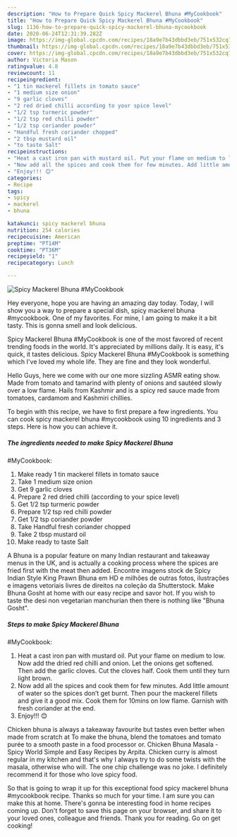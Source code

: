 ```yaml
---
description: "How to Prepare Quick Spicy Mackerel Bhuna #MyCookbook"
title: "How to Prepare Quick Spicy Mackerel Bhuna #MyCookbook"
slug: 1136-how-to-prepare-quick-spicy-mackerel-bhuna-mycookbook
date: 2020-06-24T12:31:39.282Z
image: https://img-global.cpcdn.com/recipes/18a9e7b43dbbd3eb/751x532cq70/spicy-mackerel-bhuna-mycookbook-recipe-main-photo.jpg
thumbnail: https://img-global.cpcdn.com/recipes/18a9e7b43dbbd3eb/751x532cq70/spicy-mackerel-bhuna-mycookbook-recipe-main-photo.jpg
cover: https://img-global.cpcdn.com/recipes/18a9e7b43dbbd3eb/751x532cq70/spicy-mackerel-bhuna-mycookbook-recipe-main-photo.jpg
author: Victoria Mason
ratingvalue: 4.8
reviewcount: 11
recipeingredient:
- "1 tin mackerel fillets in tomato sauce"
- "1 medium size onion"
- "9 garlic cloves"
- "2 red dried chilli according to your spice level"
- "1/2 tsp turmeric powder"
- "1/2 tsp red chilli powder"
- "1/2 tsp coriander powder"
- "Handful fresh coriander chopped"
- "2 tbsp mustard oil"
- "to taste Salt"
recipeinstructions:
- "Heat a cast iron pan with mustard oil. Put your flame on medium to low. Now add the dried red chilli and onion. Let the onions get softened. Then add the garlic cloves. Cut the cloves half. Cook them until they turn light brown."
- "Now add all the spices and cook them for few minutes. Add little amount of water so the spices don’t get burnt. Then pour the mackerel fillets and give it a good mix. Cook them for 10mins on low flame. Garnish with fresh coriander at the end."
- "Enjoy!!! 😊"
categories:
- Recipe
tags:
- spicy
- mackerel
- bhuna

katakunci: spicy mackerel bhuna 
nutrition: 254 calories
recipecuisine: American
preptime: "PT14M"
cooktime: "PT36M"
recipeyield: "1"
recipecategory: Lunch

---
```



![Spicy Mackerel Bhuna
#MyCookbook](https://img-global.cpcdn.com/recipes/18a9e7b43dbbd3eb/751x532cq70/spicy-mackerel-bhuna-mycookbook-recipe-main-photo.jpg)

Hey everyone, hope you are having an amazing day today. Today, I will show you a way to prepare a special dish, spicy mackerel bhuna
#mycookbook. One of my favorites. For mine, I am going to make it a bit tasty. This is gonna smell and look delicious.

Spicy Mackerel Bhuna
#MyCookbook is one of the most favored of recent trending foods in the world. It's appreciated by millions daily. It is easy, it's quick, it tastes delicious. Spicy Mackerel Bhuna
#MyCookbook is something which I've loved my whole life. They are fine and they look wonderful.

Hello Guys, here we come with our one more sizzling ASMR eating show. Made from tomato and tamarind with plenty of onions and sautéed slowly over a low flame. Hails from Kashmir and is a spicy red sauce made from tomatoes, cardamom and Kashmiri chillies.


To begin with this recipe, we have to first prepare a few ingredients. You can cook spicy mackerel bhuna
#mycookbook using 10 ingredients and 3 steps. Here is how you can achieve it.

<!--inarticleads1-->

##### The ingredients needed to make Spicy Mackerel Bhuna
#MyCookbook:

1. Make ready 1 tin mackerel fillets in tomato sauce
1. Take 1 medium size onion
1. Get 9 garlic cloves
1. Prepare 2 red dried chilli (according to your spice level)
1. Get 1/2 tsp turmeric powder
1. Prepare 1/2 tsp red chilli powder
1. Get 1/2 tsp coriander powder
1. Take Handful fresh coriander chopped
1. Take 2 tbsp mustard oil
1. Make ready to taste Salt


A Bhuna is a popular feature on many Indian restaurant and takeaway menus in the UK, and is actually a cooking process where the spices are fried first with the meat then added. Encontre imagens stock de Spicy Indian Style King Prawn Bhuna em HD e milhões de outras fotos, ilustrações e imagens vetoriais livres de direitos na coleção da Shutterstock. Make Bhuna Gosht at home with our easy recipe and savor hot. If you wish to taste the desi non vegetarian manchurian then there is nothing like &#34;Bhuna Gosht&#34;. 

<!--inarticleads2-->

##### Steps to make Spicy Mackerel Bhuna
#MyCookbook:

1. Heat a cast iron pan with mustard oil. Put your flame on medium to low. Now add the dried red chilli and onion. Let the onions get softened. Then add the garlic cloves. Cut the cloves half. Cook them until they turn light brown.
1. Now add all the spices and cook them for few minutes. Add little amount of water so the spices don’t get burnt. Then pour the mackerel fillets and give it a good mix. Cook them for 10mins on low flame. Garnish with fresh coriander at the end.
1. Enjoy!!! 😊


Chicken bhuna is always a takeaway favourite but tastes even better when made from scratch at To make the bhuna, blend the tomatoes and tomato purée to a smooth paste in a food processor or. Chicken Bhuna Masala - Spicy World Simple and Easy Recipes by Arpita. Chicken curry is almost regular in my kitchen and that&#39;s why I always try to do some twists with the masala, otherwise who will. The one chip challenge was no joke. I definitely recommend it for those who love spicy food. 

So that is going to wrap it up for this exceptional food spicy mackerel bhuna
#mycookbook recipe. Thanks so much for your time. I am sure you can make this at home. There's gonna be interesting food in home recipes coming up. Don't forget to save this page on your browser, and share it to your loved ones, colleague and friends. Thank you for reading. Go on get cooking!

